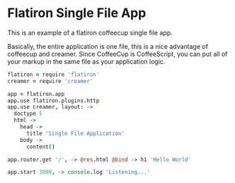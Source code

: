 # Flatiron Single File App

This is an example of a flatiron coffeecup single file app.

Basically, the entire application is one file, this is a nice advantage of coffeecup and creamer.  Since CoffeeCup is CoffeeScript, you can put all of your markup in the same file as your application logic.

``` coffeescript
flatiron = require 'flatiron'
creamer = require 'creamer'

app = flatiron.app
app.use flatiron.plugins.http
app.use creamer, layout: ->
  doctype 5
  html ->
    head ->
      title 'Single File Application'
    body ->
      content()

app.router.get '/', -> @res.html @bind -> h1 'Hello World'

app.start 3000, -> console.log 'Listening...'
```